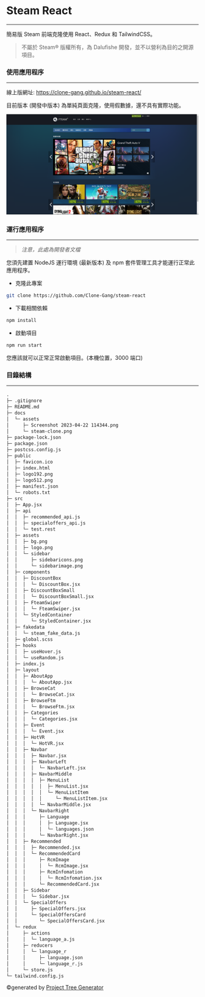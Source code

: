 # Steam React

---

簡易版 Steam 前端克隆使用 React、Redux 和 TailwindCSS。

> 不屬於 Steam® 版權所有，為 Dalufishe 開發，並不以營利為目的之開源項目。

### 使用應用程序

---

線上版網址: <a href="https://clone-gang.github.io/steam-react/">https://clone-gang.github.io/steam-react/</a>

目前版本 (開發中版本) 為單純頁面克隆，使用假數據，還不具有實際功能。

![](./docs/assets/steam-clone.png)

### 運行應用程序

---

> _注意，此處為開發者文檔_

您須先建置 NodeJS 運行環境 (最新版本) 及 npm 套件管理工具才能運行正常此應用程序。

- 克隆此專案

```bash
git clone https://github.com/Clone-Gang/steam-react
```

- 下載相關依賴

```bash
npm install
```

- 啟動項目

```bash
npm run start
```

您應該就可以正常正常啟動項目。(本機位置，3000 端口)

### 目錄結構

---

```
.
├─ .gitignore
├─ README.md
├─ docs
│  └─ assets
│     ├─ Screenshot 2023-04-22 114344.png
│     └─ steam-clone.png
├─ package-lock.json
├─ package.json
├─ postcss.config.js
├─ public
│  ├─ favicon.ico
│  ├─ index.html
│  ├─ logo192.png
│  ├─ logo512.png
│  ├─ manifest.json
│  └─ robots.txt
├─ src
│  ├─ App.jsx
│  ├─ api
│  │  ├─ recommended_api.js
│  │  ├─ specialoffers_api.js
│  │  └─ test.rest
│  ├─ assets
│  │  ├─ bg.png
│  │  ├─ logo.png
│  │  └─ sidebar
│  │     ├─ sidebaricons.png
│  │     └─ sidebarimage.png
│  ├─ components
│  │  ├─ DiscountBox
│  │  │  └─ DiscountBox.jsx
│  │  ├─ DiscountBoxSmall
│  │  │  └─ DiscountBoxSmall.jsx
│  │  ├─ FteamSwiper
│  │  │  └─ FteamSwiper.jsx
│  │  └─ StyledContainer
│  │     └─ StyledContainer.jsx
│  ├─ fakedata
│  │  └─ steam_fake_data.js
│  ├─ global.scss
│  ├─ hooks
│  │  ├─ useHover.js
│  │  └─ useRandom.js
│  ├─ index.js
│  ├─ layout
│  │  ├─ AboutApp
│  │  │  └─ AboutApp.jsx
│  │  ├─ BrowseCat
│  │  │  └─ BrowseCat.jsx
│  │  ├─ BrowseFtm
│  │  │  └─ BrowseFtm.jsx
│  │  ├─ Categories
│  │  │  └─ Categories.jsx
│  │  ├─ Event
│  │  │  └─ Event.jsx
│  │  ├─ HotVR
│  │  │  └─ HotVR.jsx
│  │  ├─ Navbar
│  │  │  ├─ Navbar.jsx
│  │  │  ├─ NavbarLeft
│  │  │  │  └─ NavbarLeft.jsx
│  │  │  ├─ NavbarMiddle
│  │  │  │  ├─ MenuList
│  │  │  │  │  ├─ MenuList.jsx
│  │  │  │  │  └─ MenuListItem
│  │  │  │  │     └─ MenuListItem.jsx
│  │  │  │  └─ NavbarMiddle.jsx
│  │  │  └─ NavbarRight
│  │  │     ├─ Language
│  │  │     │  ├─ Language.jsx
│  │  │     │  └─ languages.json
│  │  │     └─ NavbarRight.jsx
│  │  ├─ Recommended
│  │  │  ├─ Recommended.jsx
│  │  │  └─ RecommendedCard
│  │  │     ├─ RcmImage
│  │  │     │  └─ RcmImage.jsx
│  │  │     ├─ RcmInfomation
│  │  │     │  └─ RcmInfomation.jsx
│  │  │     └─ RecommendedCard.jsx
│  │  ├─ Sidebar
│  │  │  └─ Sidebar.jsx
│  │  └─ SpecialOffers
│  │     ├─ SpecialOffers.jsx
│  │     └─ SpecialOffersCard
│  │        └─ SpecialOffersCard.jsx
│  └─ redux
│     ├─ actions
│     │  └─ language_a.js
│     ├─ reducers
│     │  └─ language_r
│     │     ├─ language.json
│     │     └─ language_r.js
│     └─ store.js
└─ tailwind.config.js
```
©generated by [Project Tree Generator](https://woochanleee.github.io/project-tree-generator)
